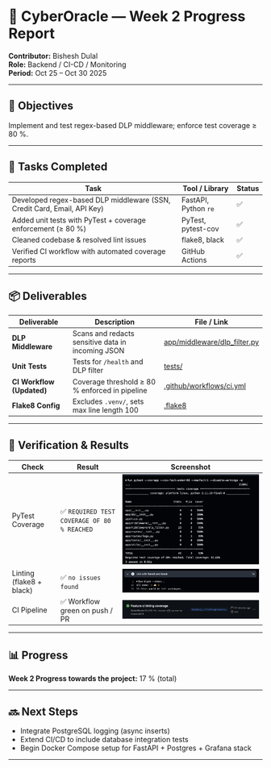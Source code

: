 # 🧩 CyberOracle — Week 2 Progress Report
**Contributor:** Bishesh Dulal  
**Role:** Backend / CI-CD / Monitoring  
**Period:** Oct 25 – Oct 30 2025  

---

## 🎯 Objectives
Implement and test regex-based DLP middleware; enforce test coverage ≥ 80 %.

---

## 🧠 Tasks Completed
| Task | Tool / Library | Status |
|------|-----------------|---------|
| Developed regex-based DLP middleware (SSN, Credit Card, Email, API Key) | FastAPI, Python `re` | ✅ |
| Added unit tests with PyTest + coverage enforcement (≥ 80 %) | PyTest, pytest-cov | ✅ |
| Cleaned codebase & resolved lint issues | flake8, black | ✅ |
| Verified CI workflow with automated coverage reports | GitHub Actions | ✅ |

---

## 📦 Deliverables
| Deliverable | Description | File / Link |
|--------------|-------------|--------------|
| **DLP Middleware** | Scans and redacts sensitive data in incoming JSON | [app/middleware/dlp_filter.py](../../app/middleware/dlp_filter.py) |
| **Unit Tests** | Tests for `/health` and DLP filter | [tests/](../../tests/) |
| **CI Workflow (Updated)** | Coverage threshold ≥ 80 % enforced in pipeline | [.github/workflows/ci.yml](../../.github/workflows/ci.yml) |
| **Flake8 Config** | Excludes `.venv/`, sets max line length 100 | [.flake8](../../.flake8) |

---

## 🧪 Verification & Results
| Check | Result | Screenshot |
|--------|---------|-------------|
| PyTest Coverage | ✅ `REQUIRED TEST COVERAGE OF 80 % REACHED` | ![Coverage Report](../screenshots/week2_coverage_report.png) |
| Linting (flake8 + black) | ✅ `no issues found` | ![Lint Pass](../screenshots/week2_lint_pass.png) |
| CI Pipeline | ✅ Workflow green on push / PR | ![CI Pass](../screenshots/week2_ci_pass.png) |

---

## 📊 Progress
**Week 2 Progress towards the project:** 17 % (total)

---

## 🔜 Next Steps
- Integrate PostgreSQL logging (async inserts)  
- Extend CI/CD to include database integration tests  
- Begin Docker Compose setup for FastAPI + Postgres + Grafana stack  

---
